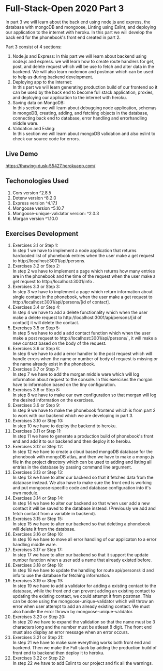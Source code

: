 # Full-Stack-Open 2020 Part 3 
In part 3 we will learn about the back end using node.js and express, the database with mongoDB and mongoose, Linting using Eslint, and deploying our application to the internet with heroku. In this part we will develop the back end for the phonebook's front end created in part 2.  
  
Part 3 consist of 4 sections:  
1. Node.js and Express: 
In this part we will learn about backend using node.js and express. we will learn how to create route handlers for get, post, and delete request which will be use to fetch and alter data in the backend. We will also learn nodemon and postman which can be used to help us during backend development. 
2. Deploying app to the Internet:  
In this part we will learn generating production build of our frontend so it can be used by the back end to become full stack application, proxies, and deploying our application to the internet with heroku.
3. Saving data on MongoDB:  
In this section we will learn about debugging node application, schemas in mongoDB, creating, adding, and fetching objects in the database, connecting back end to database, error handling and errorhandling middle ware.
4. Validation and Esling:  
In this section we will learn about mongoDB validation and also eslint to check our source code for errors.

## Live Demo
https://thawing-dusk-55427.herokuapp.com/

## Techonologies Used
1. Cors version ^2.8.5
2. Dotenv version ^8.2.0
3. Express version ^4.17.1
4. Mongoose version ^5.10.7
5. Mongoose-unique-validator version: ^2.0.3
6. Morgan version ^1.10.0

## Exercises Development
1. Exercises 3.1 or Step 1:  
In step 1 we have to implement a node application that returns hardcoded list of phonebook entries when the user make a get request to http://localhost:3001/api/persons.
2. Exercises 3.2 or Step 2:  
In step 2 we have to implement a page which returns how many entries are in the phonebook and the time of the request when the user make a get request to  http://localhost:3001/info .
3. Exercises 3.3 or Step 3:  
In step 3 we have to implement a page which return information about single contact in the phonebook, when the user make a get request to http://localhost:3001/api/persons/[id of contact].
4. Exercises 3.4 or Step 4:  
In step 4 we have to add a delete functionality which when the user make a delete request to http://localhost:3001/api/persons/[id of contact] it will delete the contact.
5. Exercises 3.5 or Step 5:  
In step 5 we have to add a add contact function which when the user make a post request to http://localhost:3001/api/persons/ , it will make a new contact based on the body of the request.
6. Exercises 3.6 or Step 6:  
In step 6 we have to add a error handler to the post request which will handle errors when the name or number of body of request is missing or the name already exist in the phonebook.
7. Exercises 3.7 or Step 7:  
In step 7 we have to add the morgan middle ware which will log information about request to the console. In this exercises the morgan have to information based on the tiny configuration.
8. Exercises 3.8 or Step 8:  
In step 8 we have to make our own configuration so that morgan will log the desired information on the exercises.
9. Exercises 3.9 or Step 9:  
In step 9 we have to make the phonebook frontend which is from part 2 to work with our backend which we are developing in part 3.
10. Exercises 3.10 or Step 10:  
In step 10 we have to deploy the backend to heroku.
11. Exercises 3.11 or Step 11:  
In step 11 we have to generate a production build of phonebook's front end and add it to our backend and then deploy it to heroku.
12. Exercises 3.12 or Step 12:  
In step 12 we have to create a cloud based mongoDB database for the phonebook with mongoDB atlas, and then we have to make a mongo.js file in the project directory which can be used to adding and listing all entries in the database by passing command line argument.
13. Exercises 3.13 or Step 13:  
In step 13 we have to alter our backend so that it fetches data from the database instead. We also have to make sure the front end is working and put mongoose-specific code and database configuration into it's own module.
14. Exercises 3.14 or Step 14:  
In step 14 we have to alter our backend so that when user add a new contact it will be saved to the database instead. (Previously we add and fetch contact from a variable in backend).
15. Exercises 3.15 or Step 15:  
In step 15 we have to alter our backend so that deleting a phonebook will delete it from the database.
16. Exercises 3.16 or Step 16:  
In step 16 we have to move all error handling of our applicaton to a error handling middle ware.
17. Exercises 3.17 or Step 17:  
In step 17 we have to alter our backend so that it support the update number function when a user add a name that already existed before.
18. Exercises 3.18 or Step 18:  
In step 18 we have to update the handling for route api/persons/:id and info to use the database for fetching information.
19. Exercises 3.19 or Step 19:  
In step 19 we have to add a validator for adding a existing contact to the database, while the front end can prevent adding an existing contact to updating the existing contact, we could attempt it from postman. This can be done using the  mongoose-unique-validator which will throw an error when user attempt to add an already existing contact. We must also handle the error thrown by mongoose-unique-validator.
20. Exercises 3.20 or Step 20:  
In step 20 we have to expand the validation so that the name must be 3 characters long and the number must be atleast 8 digit. The front end must also display an error message when an error occurs.
21. Exercises 3.21 or Step 21:  
In step 21 we have to make sure everything works both front end and backend. Then we make the Full stack by adding the production build of front end to backend then deploy it to heroku.
22. Exercises 3.22 or Step 22:  
In step 22 we have to add Eslint to our project and fix all the warnings.


